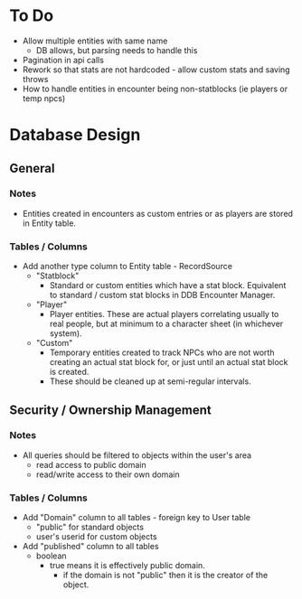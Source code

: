 # To Do

- Allow multiple entities with same name
    - DB allows, but parsing needs to handle this
- Pagination in api calls
- Rework so that stats are not hardcoded - allow custom stats and saving throws
- How to handle entities in encounter being non-statblocks (ie players or temp npcs)

# Database Design

## General

### Notes

- Entities created in encounters as custom entries or as players are stored in Entity table.

### Tables / Columns

- Add another type column to Entity table - RecordSource
    - "Statblock"
        - Standard or custom entities which have a stat block. Equivalent to standard / custom stat blocks in DDB Encounter Manager.
    - "Player"
        - Player entities. These are actual players correlating usually to real people, but at minimum to a character sheet (in whichever system).
    - "Custom"
        - Temporary entities created to track NPCs who are not worth creating an actual stat block for, or just until an actual stat block is created.
        - These should be cleaned up at semi-regular intervals.

## Security / Ownership Management

### Notes

- All queries should be filtered to objects within the user's area
    - read access to public domain
    - read/write access to their own domain

### Tables / Columns

- Add "Domain" column to all tables - foreign key to User table
    - "public" for standard objects
    - user's userid for custom objects
- Add "published" column to all tables
    - boolean
        - true means it is effectively public domain.
            - if the domain is not "public" then it is the creator of the object.

